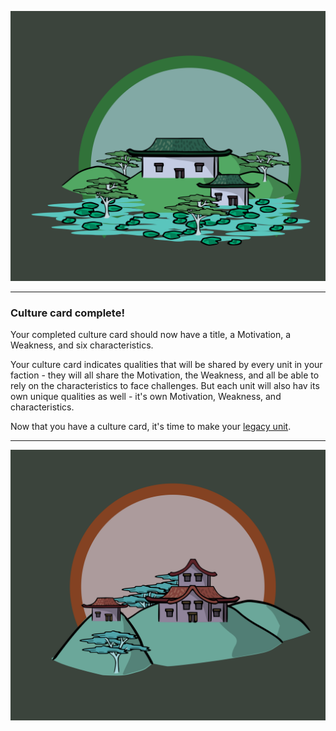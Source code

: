 ![Town|60](/content/media/rpg/towngreen.png)

---

### Culture card complete!

Your completed culture card should now have a title, a Motivation, a Weakness, and six characteristics.

Your culture card indicates qualities that will be shared by every unit in your faction - they will all share the Motivation, the Weakness, and all be able to rely on the characteristics to face challenges.  But each unit will also hav its own unique qualities as well - it's own Motivation, Weakness, and characteristics.

Now that you have a culture card, it's time to make your [legacy unit](/rpg_legacy.html).

---

![Town|60](/content/media/rpg/townred.png)